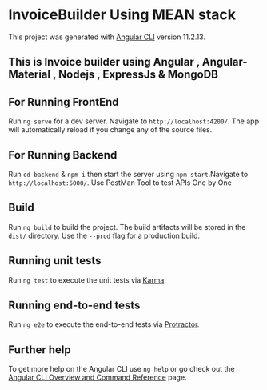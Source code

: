 # InvoiceBuilder Using MEAN stack

This project was generated with [Angular CLI](https://github.com/angular/angular-cli) version 11.2.13.

## This is Invoice builder using Angular , Angular-Material , Nodejs , ExpressJs & MongoDB

## For Running FrontEnd

Run `ng serve` for a dev server. Navigate to `http://localhost:4200/`. The app will automatically reload if you change any of the source files.

## For Running Backend 

Run `cd backend` & ` npm i ` then start the server using `npm start`.Navigate to `http://localhost:5000/`. Use PostMan Tool to test APIs One by One

## Build

Run `ng build` to build the project. The build artifacts will be stored in the `dist/` directory. Use the `--prod` flag for a production build.

## Running unit tests

Run `ng test` to execute the unit tests via [Karma](https://karma-runner.github.io).

## Running end-to-end tests

Run `ng e2e` to execute the end-to-end tests via [Protractor](http://www.protractortest.org/).

## Further help

To get more help on the Angular CLI use `ng help` or go check out the [Angular CLI Overview and Command Reference](https://angular.io/cli) page.
